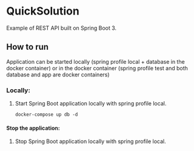 # QuickSolution

Example of REST API built on Spring Boot 3.

## How to run
Application can be started locally (spring profile local + database in the docker container)
or in the docker container (spring profile test and both database and app are docker containers)

### Locally:
1.  Start Spring Boot application locally with spring profile local.
    ```
    docker-compose up db -d
    ```

#### Stop the application:
1. Stop Spring Boot application locally with spring profile local.
